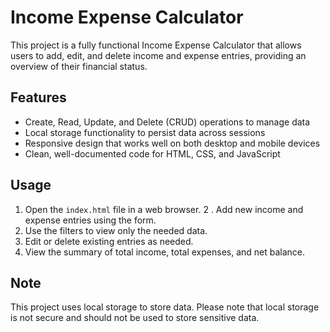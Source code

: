 Income Expense Calculator
==========================

This project is a fully functional Income Expense Calculator that allows users to add, edit, and delete income and expense entries, providing an overview of their financial status.

Features
--------

* Create, Read, Update, and Delete (CRUD) operations to manage data
* Local storage functionality to persist data across sessions
* Responsive design that works well on both desktop and mobile devices
* Clean, well-documented code for HTML, CSS, and JavaScript

Usage
-----

1. Open the `index.html` file in a web browser.
2 . Add new income and expense entries using the form.
3. Use the filters to view only the needed data.
4. Edit or delete existing entries as needed.
5. View the summary of total income, total expenses, and net balance.

Note
----

This project uses local storage to store data. Please note that local storage is not secure and should not be used to store sensitive data.
